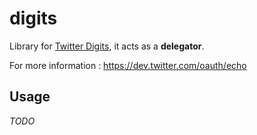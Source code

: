 # digits

Library for [Twitter Digits](https://get.digits.com/), it acts as a **delegator**.

For more information : https://dev.twitter.com/oauth/echo

## Usage

*TODO*
